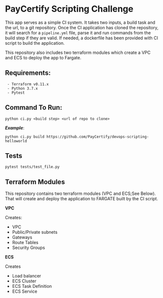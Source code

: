 PayCertify Scripting Challenge
===

This app serves as a simple CI system.  It takes two inputs, a build task and the url, to a git repository.  Once the CI application has cloned the repository, it will search for a `pipeline.yml` file, parse it and run commands from the build step if they are valid. If needed, a dockerfile has been provided with CI script to build the application.

This repository also includes two terraform modules which create a VPC and ECS to deploy the app to Fargate.

## Requirements: 
    
     - Terraform v0.11.x
     - Python 3.7.x
     - Pytest
     


## Command To Run:
   `python ci.py <build step> <url of repo to clone>`
    
***Example***:
    
`python ci.py build https://github.com/PayCertify/devops-scripting-helloworld`


## Tests
    pytest tests/test_file.py

## Terraform Modules
This repository contains two terraform modules (VPC and ECS;See Below). That will create and deploy the application to FARGATE built by the CI script. 

**VPC**

Creates:
- VPC
- Public/Private subnets
- Gateways
- Route Tables
- Security Groups

**ECS**

Creates
- Load balancer
- ECS Cluster
- ECS Task Definition
- ECS Service

